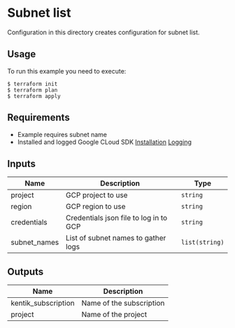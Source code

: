 # Subnet list

Configuration in this directory creates configuration for subnet list.

## Usage

To run this example you need to execute:
```
$ terraform init
$ terraform plan
$ terraform apply
```

## Requirements

* Example requires subnet name
* Installed and logged Google CLoud SDK [Installation](https://cloud.google.com/sdk/docs/install) [Logging](https://cloud.google.com/sdk/gcloud/reference/auth/activate-service-account)

## Inputs

| Name | Description | Type |
|------|-------------|------|
| project | GCP project to use| `string` |
| region | GCP region to use | `string` |
| credentials | Credentials json file to log in to GCP | `string` |
| subnet_names | List of subnet names to gather logs | `list(string)` |

## Outputs

| Name | Description |
|------|-------------|
| kentik_subscription | Name of the subscription |
| project | Name of the project |